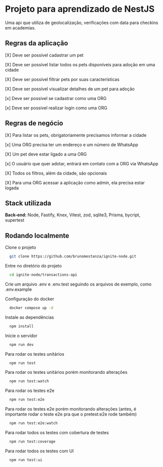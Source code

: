 # Projeto para aprendizado de NestJS

Uma api que utiliza de geolocalização, verificações com data para checkins em academias.

## Regras da aplicação

[X] Deve ser possível cadastrar um pet

[X] Deve ser possível listar todos os pets disponíveis para adoção em uma cidade

[X] Deve ser possível filtrar pets por suas características

[X] Deve ser possível visualizar detalhes de um pet para adoção

[x] Deve ser possível se cadastrar como uma ORG

[x] Deve ser possível realizar login como uma ORG

## Regras de negócio

[X] Para listar os pets, obrigatoriamente precisamos informar a cidade

[x] Uma ORG precisa ter um endereço e um número de WhatsApp

[X] Um pet deve estar ligado a uma ORG

[x] O usuário que quer adotar, entrará em contato com a ORG via WhatsApp

[X] Todos os filtros, além da cidade, são opcionais

[X] Para uma ORG acessar a aplicação como admin, ela precisa estar logada

## Stack utilizada

**Back-end:** Node, Fastify, Knex, Vitest, zod, sqlite3, Prisma, bycript, supertest


## Rodando localmente

Clone o projeto

```bash
  git clone https://github.com/brunomestanza/ignite-node.git
```

Entre no diretório do projeto

```bash
  cd ignite-node/transactions-api
```

Crie um arquivo .env e .env.test seguindo os arquivos de exemplo, como .env.example

Configuração do docker

```bash
  docker compose up -d
```

Instale as dependências

```bash
  npm install
```

Inicie o servidor

```bash
  npm run dev
```

Para rodar os testes unitários

```bash
  npm run test
```

Para rodar os testes unitários porém monitorando alterações

```bash
  npm run test:watch
```

Para rodar os testes e2e

```bash
  npm run test:e2e
```

Para rodar os testes e2e porém monitorando alterações (antes, é importante rodar o teste e2e pra que o pretest:e2e rode também)

```bash
  npm run test:e2e:watch
```

Para rodar todos os testes com cobertura de testes

```bash
  npm run test:coverage
```

Para rodar todos os testes com UI

```bash
  npm run test:ui
```

